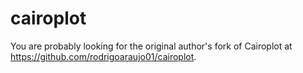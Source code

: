 cairoplot
=========

You are probably looking for the original author's fork of Cairoplot at https://github.com/rodrigoaraujo01/cairoplot.
